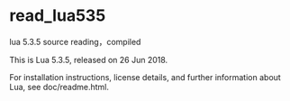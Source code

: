 # read_lua535
lua 5.3.5 source reading，compiled

This is Lua 5.3.5, released on 26 Jun 2018.

For installation instructions, license details, and
further information about Lua, see doc/readme.html.